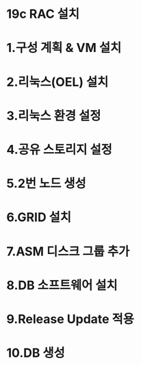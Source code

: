 # 19c RAC 설치

# 1.구성 계획 & VM 설치

# 2.리눅스(OEL) 설치

# 3.리눅스 환경 설정

# 4.공유 스토리지 설정

# 5.2번 노드 생성

# 6.GRID 설치

# 7.ASM 디스크 그룹 추가

# 8.DB 소프트웨어 설치

# 9.Release Update 적용

# 10.DB 생성
